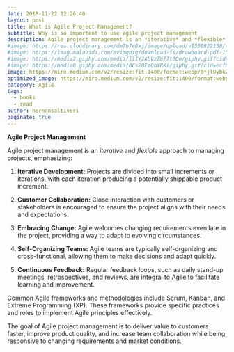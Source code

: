 ```yaml
---
date: 2018-11-22 12:26:40
layout: post
title: What is Agile Project Management?
subtitle: Why is so important to use agile project management
description: Agile project management is an *iterative* and *flexible* approach to managing projects..
#image: https://res.cloudinary.com/dm7h7e8xj/image/upload/v1559822138/theme9_v273a9.jpg
#image: https://imag.malavida.com/mvimgbig/download-fs/drawboard-pdf-15322-5.jpg
#image: https://media2.giphy.com/media/l1IY2AbVzZ6f7tGQo/giphy.gif?cid=ecf05e47c46f4c993306fa86540461d15f358257b387d43f&rid=giphy.gif
#image: https://media0.giphy.com/media/BCs20EzQnYRXi/giphy.gif?cid=ecf05e47f232b1b79d83818de57145545e1c0893e38473eb&rid=giphy.gif
image: https://miro.medium.com/v2/resize:fit:1400/format:webp/0*jlUybkZYz6yxWtdk.jpg
optimized_image: https://miro.medium.com/v2/resize:fit:1400/format:webp/0*jlUybkZYz6yxWtdk.jpg
category: Agile
tags:
  - books
  - read
author: hernansaltiveri
paginate: true
---
```


**Agile Project Management**

Agile project management is an *iterative* and *flexible* approach to managing projects, emphasizing:

1. **Iterative Development:** Projects are divided into small increments or iterations, with each iteration producing a potentially shippable product increment.

2. **Customer Collaboration:** Close interaction with customers or stakeholders is encouraged to ensure the project aligns with their needs and expectations.

3. **Embracing Change:** Agile welcomes changing requirements even late in the project, providing a way to adapt to evolving circumstances.

4. **Self-Organizing Teams:** Agile teams are typically self-organizing and cross-functional, allowing them to make decisions and adapt quickly.

5. **Continuous Feedback:** Regular feedback loops, such as daily stand-up meetings, retrospectives, and reviews, are integral to Agile to facilitate learning and improvement.

Common Agile frameworks and methodologies include Scrum, Kanban, and Extreme Programming (XP). These frameworks provide specific practices and roles to implement Agile principles effectively.

The goal of Agile project management is to deliver value to customers faster, improve product quality, and increase team collaboration while being responsive to changing requirements and market conditions.